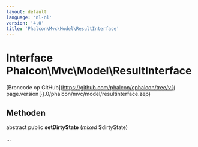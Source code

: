 ```yaml
---
layout: default
language: 'nl-nl'
version: '4.0'
title: 'Phalcon\Mvc\Model\ResultInterface'
---
```


# Interface **Phalcon\Mvc\Model\ResultInterface**

[Broncode op GitHub](https://github.com/phalcon/cphalcon/tree/v{{ page.version }}.0/phalcon/mvc/model/resultinterface.zep)

## Methoden

abstract public **setDirtyState** (*mixed* $dirtyState)

...